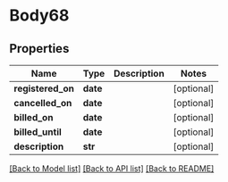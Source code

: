 # Body68

## Properties
Name | Type | Description | Notes
------------ | ------------- | ------------- | -------------
**registered_on** | **date** |  | [optional] 
**cancelled_on** | **date** |  | [optional] 
**billed_on** | **date** |  | [optional] 
**billed_until** | **date** |  | [optional] 
**description** | **str** |  | [optional] 

[[Back to Model list]](../README.md#documentation-for-models) [[Back to API list]](../README.md#documentation-for-api-endpoints) [[Back to README]](../README.md)

